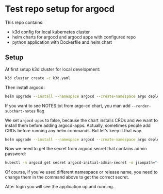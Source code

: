 # Test repo setup for argocd

This repo contains:
* k3d config for local kubernetes cluster
* helm charts for argocd and argocd apps with configured repo
* python application with Dockerfile and helm chart

## Setup

At first setup k3d cluster for local development:

```bash
k3d cluster create -c k3d.yaml
```

Then install argocd:

```bash
helm upgrade --install --namespace argocd --create-namespace argo deploy/helm/argocd --set argocd-apps.enabled=false
```

If you want to see NOTES.txt from argo-cd chart, you man add `--render-subchart-notes` flag.

We set `argocd-apps` to false, because the chart installs CRDs and we want to install them before
adding argocd-apps.
Actually, sometimes people add CRDs before running any helm commands. But let's keep it that way.

```bash
helm upgrade --install --namespace argocd --create-namespace argo deploy/helm/argocd --set argocd-apps.enabled=true
```

Now we need to get the secret from argocd secret that contains admin password:

```bash
kubectl -n argocd get secret argocd-initial-admin-secret -o jsonpath="{.data.password}" | base64 -d
```

Of course, if you've used different namespace or release name, you need to change them in the command above to get the correct secret.

After login you will see the application up and running.